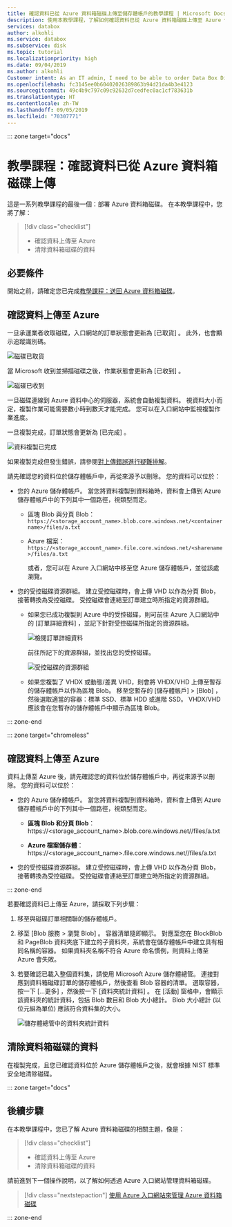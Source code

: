 ```yaml
---
title: 確認資料已從 Azure 資料箱磁碟上傳至儲存體帳戶的教學課程 | Microsoft Docs
description: 使用本教學課程，了解如何確認資料已從 Azure 資料箱磁碟上傳至 Azure 儲存體帳戶。
services: databox
author: alkohli
ms.service: databox
ms.subservice: disk
ms.topic: tutorial
ms.localizationpriority: high
ms.date: 09/04/2019
ms.author: alkohli
Customer intent: As an IT admin, I need to be able to order Data Box Disk to upload on-premises data from my server onto Azure.
ms.openlocfilehash: fc3145ee0b60402026389863b94d21da4b3e4123
ms.sourcegitcommit: 49c4b9c797c09c92632d7cedfec0ac1cf783631b
ms.translationtype: HT
ms.contentlocale: zh-TW
ms.lasthandoff: 09/05/2019
ms.locfileid: "70307771"
---
```

::: zone target="docs"

# <a name="tutorial-verify-data-upload-from-azure-data-box-disk"></a>教學課程：確認資料已從 Azure 資料箱磁碟上傳

這是一系列教學課程的最後一個：部署 Azure 資料箱磁碟。 在本教學課程中，您將了解：

> [!div class="checklist"]
> * 確認資料上傳至 Azure
> * 清除資料箱磁碟的資料

## <a name="prerequisites"></a>必要條件

開始之前，請確定您已完成[教學課程：送回 Azure 資料箱磁碟](data-box-disk-deploy-picked-up.md)。


## <a name="verify-data-upload-to-azure"></a>確認資料上傳至 Azure

一旦承運業者收取磁碟，入口網站的訂單狀態會更新為 [已取貨]  。 此外，也會顯示追蹤識別碼。

![磁碟已取貨](media/data-box-disk-deploy-picked-up/data-box-portal-pickedup.png)

當 Microsoft 收到並掃描磁碟之後，作業狀態會更新為 [已收到]  。 

![磁碟已收到](media/data-box-disk-deploy-picked-up/data-box-portal-received.png)

一旦磁碟連線到 Azure 資料中心的伺服器，系統會自動複製資料。 視資料大小而定，複製作業可能需要數小時到數天才能完成。 您可以在入口網站中監視複製作業進度。

一旦複製完成，訂單狀態會更新為 [已完成]  。

![資料複製已完成](media/data-box-disk-deploy-picked-up/data-box-portal-completed.png)

如果複製完成但發生錯誤，請參閱[對上傳錯誤進行疑難排解](data-box-disk-troubleshoot-upload.md)。

請先確認您的資料位於儲存體帳戶中，再從來源予以刪除。 您的資料可以位於：

- 您的 Azure 儲存體帳戶。 當您將資料複製到資料箱時，資料會上傳到 Azure 儲存體帳戶中的下列其中一個路徑，視類型而定。

  - 區塊 Blob 與分頁 Blob：`https://<storage_account_name>.blob.core.windows.net/<containername>/files/a.txt`
  - Azure 檔案：`https://<storage_account_name>.file.core.windows.net/<sharename>/files/a.txt`

    或者，您可以在 Azure 入口網站中移至您 Azure 儲存體帳戶，並從該處瀏覽。

- 您的受控磁碟資源群組。 建立受控磁碟時，會上傳 VHD 以作為分頁 Blob，接著轉換為受控磁碟。 受控磁碟會連結至訂單建立時所指定的資源群組。

  - 如果您已成功複製到 Azure 中的受控磁碟，則可前往 Azure 入口網站中的 [訂單詳細資料]  ，並記下針對受控磁碟所指定的資源群組。

      ![檢閱訂單詳細資料](media/data-box-disk-deploy-picked-up/order-details-resource-group.png)

    前往所記下的資源群組，並找出您的受控磁碟。

      ![受控磁碟的資源群組](media/data-box-disk-deploy-picked-up/resource-group-attached-managed-disk.png)

  - 如果您複製了 VHDX 或動態/差異 VHD，則會將 VHDX/VHD 上傳至暫存的儲存體帳戶以作為區塊 Blob。 移至您暫存的 [儲存體帳戶] > [Blob]  ，然後選取適當的容器：標準 SSD、標準 HDD 或進階 SSD。 VHDX/VHD 應該會在您暫存的儲存體帳戶中顯示為區塊 Blob。
  
::: zone-end

::: zone target="chromeless"

## <a name="verify-data-upload-to-azure"></a>確認資料上傳至 Azure

資料上傳至 Azure 後，請先確認您的資料位於儲存體帳戶中，再從來源予以刪除。 您的資料可以位於：

- 您的 Azure 儲存體帳戶。 當您將資料複製到資料箱時，資料會上傳到 Azure 儲存體帳戶中的下列其中一個路徑，視類型而定。

    - **區塊 Blob 和分頁 Blob**： https://<storage_account_name>.blob.core.windows.net/<containername>/files/a.txt

    - **Azure 檔案儲存體**： https://<storage_account_name>.file.core.windows.net/<sharename>/files/a.txt

- 您的受控磁碟資源群組。 建立受控磁碟時，會上傳 VHD 以作為分頁 Blob，接著轉換為受控磁碟。 受控磁碟會連結至訂單建立時所指定的資源群組。

::: zone-end

若要確認資料已上傳至 Azure，請採取下列步驟：

1. 移至與磁碟訂單相關聯的儲存體帳戶。
2. 移至 [Blob 服務 > 瀏覽 Blob]  。 容器清單隨即顯示。 對應至您在 BlockBlob  和 PageBlob  資料夾底下建立的子資料夾，系統會在儲存體帳戶中建立具有相同名稱的容器。
    如果資料夾名稱不符合 Azure 命名慣例，則資料上傳至 Azure 會失敗。

3. 若要確認已載入整個資料集，請使用 Microsoft Azure 儲存體總管。 連接對應到資料箱磁碟訂單的儲存體帳戶，然後查看 Blob 容器的清單。 選取容器，按一下 [...更多]  ，然後按一下 [資料夾統計資料]  。 在 [活動]  窗格中，會顯示該資料夾的統計資料，包括 Blob 數目和 Blob 大小總計。 Blob 大小總計 (以位元組為單位) 應該符合資料集的大小。

    ![儲存體總管中的資料夾統計資料](media/data-box-disk-deploy-picked-up/folder-statistics-storage-explorer.png)

## <a name="erasure-of-data-from-data-box-disk"></a>清除資料箱磁碟的資料

在複製完成，且您已確認資料位於 Azure 儲存體帳戶之後，就會根據 NIST 標準安全地清除磁碟。

::: zone target="docs"

## <a name="next-steps"></a>後續步驟

在本教學課程中，您已了解 Azure 資料箱磁碟的相關主題，像是：

> [!div class="checklist"]
> * 確認資料上傳至 Azure
> * 清除資料箱磁碟的資料


請前進到下一個操作說明，以了解如何透過 Azure 入口網站管理資料箱磁碟。

> [!div class="nextstepaction"]
> [使用 Azure 入口網站來管理 Azure 資料箱磁碟](./data-box-portal-ui-admin.md)

::: zone-end




